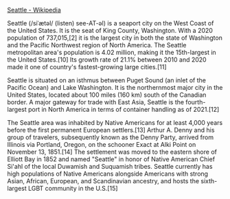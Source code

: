 [Seattle - Wikipedia](https://en.wikipedia.org/wiki/Seattle)

Seattle (/siˈætəl/ (listen) see-AT-əl) is a seaport city on the West Coast of the United States. It is the seat of King County, Washington. With a 2020 population of 737,015,[2] it is the largest city in both the state of Washington and the Pacific Northwest region of North America. The Seattle metropolitan area's population is 4.02 million, making it the 15th-largest in the United States.[10] Its growth rate of 21.1% between 2010 and 2020 made it one of country's fastest-growing large cities.[11]

Seattle is situated on an isthmus between Puget Sound (an inlet of the Pacific Ocean) and Lake Washington. It is the northernmost major city in the United States, located about 100 miles (160 km) south of the Canadian border. A major gateway for trade with East Asia, Seattle is the fourth-largest port in North America in terms of container handling as of 2021.[12]

The Seattle area was inhabited by Native Americans for at least 4,000 years before the first permanent European settlers.[13] Arthur A. Denny and his group of travelers, subsequently known as the Denny Party, arrived from Illinois via Portland, Oregon, on the schooner Exact at Alki Point on November 13, 1851.[14] The settlement was moved to the eastern shore of Elliott Bay in 1852 and named "Seattle" in honor of Native American Chief Si'ahl of the local Duwamish and Suquamish tribes. Seattle currently has high populations of Native Americans alongside Americans with strong Asian, African, European, and Scandinavian ancestry, and hosts the sixth-largest LGBT community in the U.S.[15]

<!---
Please download some sample text. The Seattle wikipedia site is translated into many languages and provides a good sample.
--->
